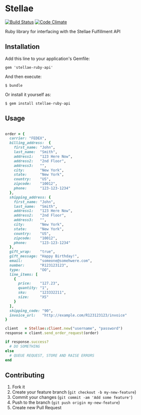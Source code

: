 # Stellae

[![Build Status](https://travis-ci.org/jGRUBBS/stellae-ruby-api.svg?branch=master)](https://travis-ci.org/jGRUBBS/stellae-ruby-api)
[![Code Climate](https://codeclimate.com/github/jGRUBBS/stellae-ruby-api.png)](https://codeclimate.com/github/jGRUBBS/stellae-ruby-api)

Ruby library for interfacing with the Stellae Fulfillment API

## Installation

Add this line to your application's Gemfile:

    gem 'stellae-ruby-api'

And then execute:

    $ bundle

Or install it yourself as:

    $ gem install stellae-ruby-api

## Usage

```ruby

order = {
  carrier: "FEDEX",
  billing_address:  { 
    first_name: "John",
    last_name:  "Smith",
    address1:   "123 Here Now",
    address2:   "2nd Floor",
    address3:   "",
    city:       "New York",
    state:      "New York",
    country:    "US",
    zipcode:    "10012",
    phone:      "123-123-1234"
  },
  shipping_address: {
    first_name: "John",
    last_name:  "Smith",
    address1:   "123 Here Now",
    address2:   "2nd Floor",
    address3:   "",
    city:       "New York",
    state:      "New York",
    country:    "US",
    zipcode:    "10012",
    phone:      "123-123-1234"
  },
  gift_wrap:    "true",
  gift_message: "Happy Birthday!",
  email:        "someone@somehwere.com",
  number:       "R123123123",
  type:         "OO",
  line_items: [
    {
      price:    "127.23",
      quantity: "1",
      sku:      "123332211",
      size:     "XS"
    }
  ],
  shipping_code: "90",
  invoice_url:   "http://example.com/R123123123/invoice"
}

client   = Stellae::Client.new("username", "password")
response = client.send_order_request(order)

if response.success?
  # DO SOMETHING
else
  # QUEUE REQUEST, STORE AND RAISE ERRORS
end

```

## Contributing

1. Fork it
2. Create your feature branch (`git checkout -b my-new-feature`)
3. Commit your changes (`git commit -am 'Add some feature'`)
4. Push to the branch (`git push origin my-new-feature`)
5. Create new Pull Request
